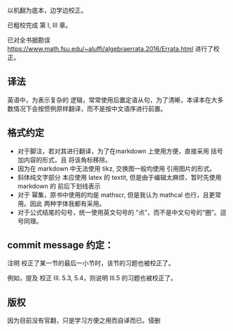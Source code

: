 以机翻为底本，边学边校正。

已粗校完成 第 I, III 章。

已对全书据勘误
https://www.math.fsu.edu/~aluffi/algebraerrata.2016/Errata.html
进行了校正。

## 译法

英语中，为表示复杂的 逻辑，常常使用后置定语从句，为了清晰，本译本在大多数情况下会按惯例原样翻译，而不是按中文语序进行前置。

## 格式约定

- 对于脚注，若对其进行翻译，为了在markdown 上使用方便，直接采用 括号加内容的形式，且
将该角标移除。
- 因为在 markdown 中无法使用 tikz, 交换图一般均使用 引用图片的形式。
- 斜体纯文字部分 本应使用 latex 的 textit, 但是由于编辑太麻烦，暂时先使用 markdown 的 前后下划线表示
- 对于 幂集，原书中使用的均是 mathscr, 但是我认为 mathcal 也行，且更常用。因此 两种字体我都有采用。
- 对于公式结尾的句号，统一使用英文句号的 “点”，而不是中文句号的“圈”。逗号同理。

## commit message 约定：

注明 校正了某一节的最后一小节时，该节的习题也被校正了。

例如，提及 校正 III. 5.3, 5.4，则说明 III.5 的习题也被校正了。

## 版权

因为目前没有官翻，只是学习方便之用而自译而已。侵删
